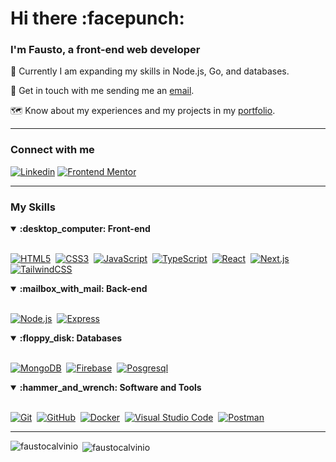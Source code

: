 <h1 align="left">Hi there :facepunch:</h1>
<h3 align="left">I'm Fausto, a front-end web developer</h3>


:brain: Currently I am expanding my skills in Node.js, Go, and databases.

:email: Get in touch with me sending me an  [email](mailto:faustocalvino@outlook.com).

:world_map: Know about my experiences and my projects in my [portfolio](https://faustocalvinio.netlify.app/).
<hr/>
<h3 align="left">Connect with me</h3>
<p align="left">
<div>
    

[![Linkedin](https://img.shields.io/badge/-linkedin-blue?style=for-the-badge&logo=Linkedin&logoColor=white&link=https://www.linkedin.com/in/faustocalvinio)](https://www.linkedin.com/in/faustocalvinio)
[![Frontend Mentor](https://img.shields.io/badge/-Frontend%20Mentor-5F3DC4?style=for-the-badge&logo=FrontendMentor&logoColor=white&link=https://www.frontendmentor.io/profile/faustocalvinio)](https://www.frontendmentor.io/profile/faustocalvinio)&nbsp;

</div>

</p>
<hr>
<h3 align="left">My Skills</h2>

<details open>
<summary><b>:desktop_computer:	Front-end</b></summary>
<br>
  
[![HTML5](https://img.shields.io/badge/-HTML5-E34F26?style=for-the-badge&logo=html5&logoColor=white)](https://developer.mozilla.org/en-US/docs/Web/HTML)&nbsp;
[![CSS3](https://img.shields.io/badge/-CSS3-1572B6?style=for-the-badge&logo=css3)](https://developer.mozilla.org/en-US/docs/Web/CSS)&nbsp;
[![JavaScript](https://img.shields.io/badge/Javascript-F7DF1E.svg?style=for-the-badge&logo=javascript&logoColor=black)](https://developer.mozilla.org/en-US/docs/Web/JavaScript)&nbsp;
[![TypeScript](https://img.shields.io/badge/typescript-2D79C7.svg?style=for-the-badge&logo=typescript&logoColor=white)](https://www.typescriptlang.org/)&nbsp;
[![React](https://img.shields.io/badge/-React-%23404d59?style=for-the-badge&logo=react)](https://react.dev/)&nbsp;
[![Next.js](https://img.shields.io/badge/-Next.js-000?style=for-the-badge&logo=next.js)](https://nextjs.org/)&nbsp;
[![TailwindCSS](https://img.shields.io/badge/-Tailwind_CSS-38B2AC?style=for-the-badge&logo=tailwind-css&logoColor=white)](https://tailwindcss.com/)&nbsp;

</details>

<details open>
<summary><b>:mailbox_with_mail: Back-end</b></summary>
<br>


[![Node.js](https://img.shields.io/badge/node.js-339933.svg?style=for-the-badge&logo=nodedotjs&logoColor=white)](https://nodejs.org/)&nbsp;
[![Express](https://img.shields.io/badge/express-000000.svg?style=for-the-badge&logo=express&logoColor=white)](https://expressjs.com/)&nbsp;
</details>

<details open>
<summary><b>:floppy_disk: Databases</b></summary>
<br>

[![MongoDB](https://img.shields.io/badge/-MongoDB-47A248?style=for-the-badge&logo=mongodb&logoColor=white)](https://www.mongodb.com/)&nbsp;
[![Firebase](https://img.shields.io/badge/firebase-FFCA28.svg?style=for-the-badge&logo=firebase&logoColor=black)](https://firebase.google.com/)&nbsp;
[![Posgresql](https://img.shields.io/badge/postgresql-blue.svg?style=for-the-badge&logo=postgresql&logoColor=white)](https://www.postgresql.org/)&nbsp;

</details>

<details open>
<summary><b>:hammer_and_wrench:	Software and Tools</b></summary>
<br>

[![Git](https://img.shields.io/badge/-Git-F05032?style=for-the-badge&logo=git&logoColor=white)](https://git-scm.com/)&nbsp;
[![GitHub](https://img.shields.io/badge/-GitHub-181717?style=for-the-badge&logo=github)](https://github.com/)&nbsp;
[![Docker](https://img.shields.io/badge/-Docker-2496ED?style=for-the-badge&logo=docker&logoColor=white)](https://www.docker.com/)&nbsp;
[![Visual Studio Code](https://img.shields.io/badge/-VSCODE-007ACC?style=for-the-badge&&logo=visual-studio-code&logoColor=white)](https://code.visualstudio.com/)&nbsp;
[![Postman](https://img.shields.io/badge/-Postman-FF6C37?style=for-the-badge&logo=postman&logoColor=white)](https://www.postman.com/)&nbsp;

</details>
<hr>
<p><img align="left" src="https://github-readme-stats.vercel.app/api/top-langs?username=faustocalvinio&show_icons=true&theme=dark&locale=en&layout=compact" alt="faustocalvinio" /></p>

<p>&nbsp;<img align="center" src="https://github-readme-stats.vercel.app/api?username=faustocalvinio&show_icons=true&theme=dark&locale=en" alt="faustocalvinio" /></p>


</div>
